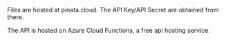 Files are hosted at pinata.cloud. The API Key/API Secret are obtained from there. 

The API is hosted on Azure Cloud Functions, a free api hosting service. 

